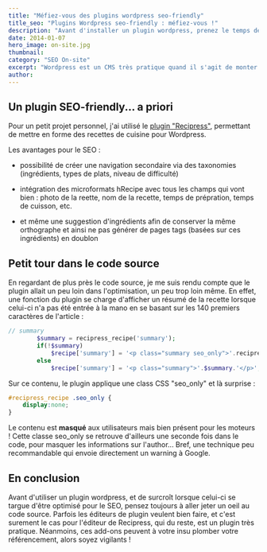 ```yaml
---
title: "Méfiez-vous des plugins wordpress seo-friendly"
title_seo: "Plugins Wordpress seo-friendly : méfiez-vous !"
description: "Avant d'installer un plugin wordpress, prenez le temps de vérifier la façon dont il est codé pour éviter certains écueils. Démonstration ici avec Recipress."
date: 2014-01-07
hero_image: on-site.jpg
thumbnail:
category: "SEO On-site"
excerpt: "Wordpress est un CMS très pratique quand il s'agit de monter un petit projet sans devoir trop mettre les mains dans le cambouis. Le gros avantage est en effet de pouvoir utiliser la myriade de plugins disponibles pour greffer différentes fonctionnalités au site, sans même quitter la console d'admin. Pour autant, il convient de rester vigilant lors de l'utilisation d'un plugin. Retour d'expérience."
author:
---
```


## Un plugin SEO-friendly... a priori

Pour un petit projet personnel, j'ai utilisé le [plugin "Recipress"](http://wordpress.org/plugins/recipress/), permettant de mettre en forme des recettes de cuisine pour Wordpress.

Les avantages pour le SEO :

* possibilité de créer une navigation secondaire via des taxonomies (ingrédients, types de plats, niveau de difficulté)

* intégration des microformats hRecipe avec tous les champs qui vont bien : photo de la reette, nom de la recette, temps de prépration, temps de cuisson, etc.

* et même une suggestion d'ingrédients afin de conserver la même orthographe et ainsi ne pas générer de pages tags (basées sur ces ingrédients) en doublon

## Petit tour dans le code source

En regardant de plus près le code source, je me suis rendu compte que le plugin allait un peu loin dans l'optimisation, un peu trop loin même. En effet, une fonction du plugin se charge d'afficher un résumé de la recette lorsque celui-ci n'a pas été entrée à la mano en se basant sur les 140 premiers caractères de l'article :

``` php
// summary
		$summary = recipress_recipe('summary');
		if(!$summary)
			$recipe['summary'] = '<p class="summary seo_only">'.recipress_gen_summary().'</p>';
		else
			$recipe['summary'] = '<p class="summary">'.$summary.'</p>';
```

Sur ce contenu, le plugin applique une class CSS "seo_only" et là surprise :

``` css
#recipress_recipe .seo_only {
	display:none;
}
```

Le contenu est **masqué** aux utilisateurs mais bien présent pour les moteurs !
Cette classe seo_only se retrouve d'ailleurs une seconde fois dans le code, pour masquer les informations sur l'author...
Bref, une technique peu recommandable qui envoie directement un warning à Google.

## En conclusion

Avant d'utiliser un plugin wordpress, et de surcroît lorsque celui-ci se targue d'être optimisé pour le SEO, pensez toujours à aller jeter un oeil au code source.
Parfois les éditeurs de plugin veulent bien faire, et c'est surement le cas pour l'éditeur de Recipress, qui du reste, est un plugin très pratique. Néanmoins, ces add-ons peuvent à votre insu plomber votre référencement, alors soyez vigilants !
